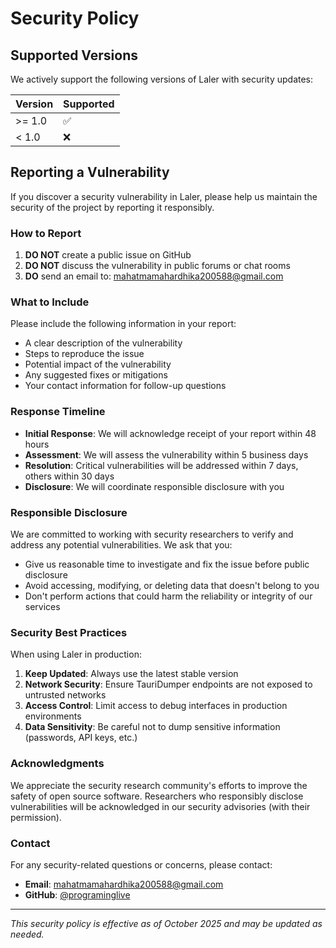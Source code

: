 # Security Policy

## Supported Versions

We actively support the following versions of Laler with security updates:

| Version | Supported          |
| ------- | ------------------ |
| >= 1.0  | :white_check_mark: |
| < 1.0   | :x:                |

## Reporting a Vulnerability

If you discover a security vulnerability in Laler, please help us maintain the security of the project by reporting it responsibly.

### How to Report

1. **DO NOT** create a public issue on GitHub
2. **DO NOT** discuss the vulnerability in public forums or chat rooms
3. **DO** send an email to: [mahatmamahardhika200588@gmail.com](mailto:mahatmamahardhika200588@gmail.com)

### What to Include

Please include the following information in your report:

- A clear description of the vulnerability
- Steps to reproduce the issue
- Potential impact of the vulnerability
- Any suggested fixes or mitigations
- Your contact information for follow-up questions

### Response Timeline

- **Initial Response**: We will acknowledge receipt of your report within 48 hours
- **Assessment**: We will assess the vulnerability within 5 business days
- **Resolution**: Critical vulnerabilities will be addressed within 7 days, others within 30 days
- **Disclosure**: We will coordinate responsible disclosure with you

### Responsible Disclosure

We are committed to working with security researchers to verify and address any potential vulnerabilities. We ask that you:

- Give us reasonable time to investigate and fix the issue before public disclosure
- Avoid accessing, modifying, or deleting data that doesn't belong to you
- Don't perform actions that could harm the reliability or integrity of our services

### Security Best Practices

When using Laler in production:

1. **Keep Updated**: Always use the latest stable version
2. **Network Security**: Ensure TauriDumper endpoints are not exposed to untrusted networks
3. **Access Control**: Limit access to debug interfaces in production environments
4. **Data Sensitivity**: Be careful not to dump sensitive information (passwords, API keys, etc.)

### Acknowledgments

We appreciate the security research community's efforts to improve the safety of open source software. Researchers who responsibly disclose vulnerabilities will be acknowledged in our security advisories (with their permission).

### Contact

For any security-related questions or concerns, please contact:
- **Email**: [mahatmamahardhika200588@gmail.com](mailto:mahatmamahardhika200588@gmail.com)
- **GitHub**: [@programinglive](https://github.com/programinglive)

---

*This security policy is effective as of October 2025 and may be updated as needed.*
